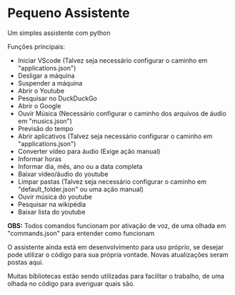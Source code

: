 # Pequeno Assistente
Um simples assistente com python

Funções principais:
  - Iniciar VScode (Talvez seja necessário configurar o caminho em "applications.json")
  - Desligar a máquina
  - Suspender a máquina
  - Abrir o Youtube
  - Pesquisar no DuckDuckGo
  - Abrir o Google
  - Ouvir Música (Necessário configurar o caminho dos arquivos de áudio em "musics.json")
  - Previsão do tempo
  - Abrir aplicativos (Talvez seja necessário configurar o caminho em "applications.json")
  - Converter vídeo para áudio (Exige ação manual)
  - Informar horas
  - Informar dia, mês, ano ou a data completa
  - Baixar vídeo/áudio do youtube
  - Limpar pastas (Talvez seja necessário configurar o caminho em "default_folder.json" ou uma ação manual)
  - Ouvir música do youtube
  - Pesquisar na wikipédia
  - Baixar lista do youtube
  
  **OBS:** Todos comandos funcionam por ativação de voz, de uma olhada em "commands.json" para entender como funcionam
 
O assistente ainda está em desenvolvimento para uso próprio, se desejar pode utilizar o código para sua própria vontade. Novas atualizações seram postas aqui.

Muitas bibliotecas estão sendo utilizadas para facilitar o trabalho, de uma olhada no código para averiguar quais são.
 
